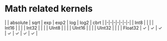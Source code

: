 # Math related kernels

| | absolute | sqrt | exp | exp2 | log | log2 | cbrt |
|-|-|-|-|-|-|-|
| Int8 | | |
| Int16 | | |
| Int32 |  | |
| UInt8 | | |
| UInt16 | | |
| UInt32 |  | |
| Float32 | ✓ | ✓ | ✓ | ✓ | ✓ | ✓ | ✓ |